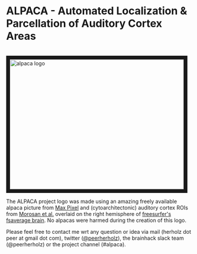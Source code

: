 # ALPACA - Automated Localization & Parcellation of Auditory Cortex Areas

&nbsp;&nbsp;&nbsp;&nbsp;&nbsp;&nbsp;&nbsp;&nbsp;&nbsp;&nbsp;&nbsp;&nbsp;&nbsp;&nbsp;&nbsp;&nbsp;&nbsp;&nbsp;&nbsp;&nbsp;&nbsp;&nbsp;&nbsp;&nbsp;&nbsp;&nbsp;&nbsp;&nbsp;&nbsp;&nbsp;&nbsp;&nbsp;&nbsp;&nbsp;&nbsp;&nbsp;&nbsp;&nbsp;&nbsp;&nbsp;&nbsp;&nbsp;&nbsp;&nbsp;&nbsp;&nbsp;&nbsp;&nbsp;&nbsp;&nbsp;&nbsp;&nbsp;&nbsp;&nbsp;&nbsp;&nbsp;&nbsp;&nbsp;&nbsp;&nbsp;&nbsp;&nbsp; <img src="https://github.com/PeerHerholz/ALPACA/blob/master/resources/ALPACA_logo.png" alt="alpaca logo" width="470" height="350" border="10">

The ALPACA project logo was made using an amazing freely available alpaca picture from [Max Pixel](http://maxpixel.freegreatpicture.com/Pako-Mammal-Wool-Vicugna-Pacos-Alpaca-Wool-Alpaca-814953) and (cytoarchitectonic) auditory cortex ROIs from [Morosan et al.](https://www.ncbi.nlm.nih.gov/pubmed/11305897) overlaid on the right hemisphere of [freesurfer's fsaverage brain](https://surfer.nmr.mgh.harvard.edu). No alpacas were harmed during the creation of this logo.  

Please feel free to contact me wrt any question or idea via mail (herholz dot peer at gmail dot com), twitter ([@peerherholz](https://twitter.com/peerherholz?lang=eng)), the brainhack slack team (@peerherholz) or the project channel (#alpaca). 
